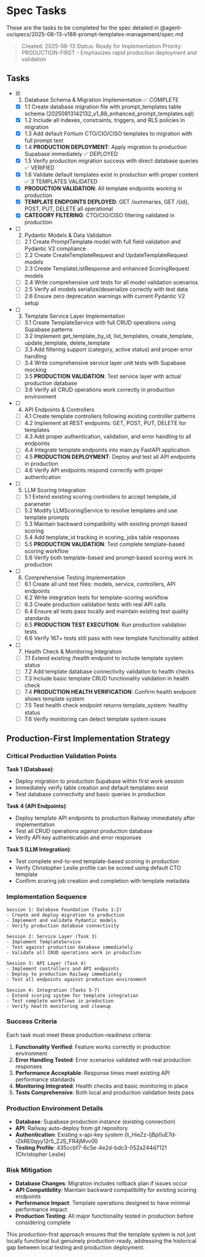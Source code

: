 # Spec Tasks

These are the tasks to be completed for the spec detailed in @agent-os/specs/2025-08-13-v188-prompt-templates-management/spec.md

> Created: 2025-08-13
> Status: Ready for Implementation
> Priority: PRODUCTION-FIRST - Emphasizes rapid production deployment and validation

## Tasks

- [x] 1. Database Schema & Migration Implementation ✅ COMPLETE
  - [x] 1.1 Create database migration file with prompt_templates table schema (20250813142132_v1_88_enhanced_prompt_templates.sql)
  - [x] 1.2 Include all indexes, constraints, triggers, and RLS policies in migration
  - [x] 1.3 Add default Fortium CTO/CIO/CISO templates to migration with full prompt text
  - [x] 1.4 **PRODUCTION DEPLOYMENT**: Apply migration to production Supabase immediately ✅ DEPLOYED
  - [x] 1.5 Verify production migration success with direct database queries ✅ VERIFIED
  - [x] 1.6 Validate default templates exist in production with proper content ✅ 3 TEMPLATES VALIDATED
  - [x] **PRODUCTION VALIDATION**: All template endpoints working in production
  - [x] **TEMPLATE ENDPOINTS DEPLOYED**: GET /summaries, GET /{id}, POST, PUT, DELETE all operational
  - [x] **CATEGORY FILTERING**: CTO/CIO/CISO filtering validated in production

- [ ] 2. Pydantic Models & Data Validation
  - [ ] 2.1 Create PromptTemplate model with full field validation and Pydantic V2 compliance
  - [ ] 2.2 Create CreateTemplateRequest and UpdateTemplateRequest models
  - [ ] 2.3 Create TemplateListResponse and enhanced ScoringRequest models
  - [ ] 2.4 Write comprehensive unit tests for all model validation scenarios
  - [ ] 2.5 Verify all models serialize/deserialize correctly with test data
  - [ ] 2.6 Ensure zero deprecation warnings with current Pydantic V2 setup

- [ ] 3. Template Service Layer Implementation  
  - [ ] 3.1 Create TemplateService with full CRUD operations using Supabase patterns
  - [ ] 3.2 Implement get_template_by_id, list_templates, create_template, update_template, delete_template
  - [ ] 3.3 Add filtering support (category, active status) and proper error handling
  - [ ] 3.4 Write comprehensive service layer unit tests with Supabase mocking
  - [ ] 3.5 **PRODUCTION VALIDATION**: Test service layer with actual production database
  - [ ] 3.6 Verify all CRUD operations work correctly in production environment

- [ ] 4. API Endpoints & Controllers
  - [ ] 4.1 Create template controllers following existing controller patterns
  - [ ] 4.2 Implement all REST endpoints: GET, POST, PUT, DELETE for templates
  - [ ] 4.3 Add proper authentication, validation, and error handling to all endpoints
  - [ ] 4.4 Integrate template endpoints into main.py FastAPI application
  - [ ] 4.5 **PRODUCTION DEPLOYMENT**: Deploy and test all API endpoints in production
  - [ ] 4.6 Verify API endpoints respond correctly with proper authentication

- [ ] 5. LLM Scoring Integration
  - [ ] 5.1 Extend existing scoring controllers to accept template_id parameter
  - [ ] 5.2 Modify LLMScoringService to resolve templates and use template prompts
  - [ ] 5.3 Maintain backward compatibility with existing prompt-based scoring
  - [ ] 5.4 Add template_id tracking in scoring_jobs table responses
  - [ ] 5.5 **PRODUCTION VALIDATION**: Test complete template-based scoring workflow
  - [ ] 5.6 Verify both template-based and prompt-based scoring work in production

- [ ] 6. Comprehensive Testing Implementation
  - [ ] 6.1 Create all unit test files: models, service, controllers, API endpoints
  - [ ] 6.2 Write integration tests for template-scoring workflow
  - [ ] 6.3 Create production validation tests with real API calls
  - [ ] 6.4 Ensure all tests pass locally and maintain existing test quality standards
  - [ ] 6.5 **PRODUCTION TEST EXECUTION**: Run production validation tests
  - [ ] 6.6 Verify 167+ tests still pass with new template functionality added

- [ ] 7. Health Check & Monitoring Integration
  - [ ] 7.1 Extend existing /health endpoint to include template system status
  - [ ] 7.2 Add template database connectivity validation to health checks
  - [ ] 7.3 Include basic template CRUD functionality validation in health check
  - [ ] 7.4 **PRODUCTION HEALTH VERIFICATION**: Confirm health endpoint shows template system
  - [ ] 7.5 Test health check endpoint returns template_system: healthy status
  - [ ] 7.6 Verify monitoring can detect template system issues

## Production-First Implementation Strategy

### Critical Production Validation Points

**Task 1 (Database)**: 
- Deploy migration to production Supabase within first work session
- Immediately verify table creation and default templates exist
- Test database connectivity and basic queries in production

**Task 4 (API Endpoints)**:
- Deploy template API endpoints to production Railway immediately after implementation  
- Test all CRUD operations against production database
- Verify API key authentication and error responses

**Task 5 (LLM Integration)**:
- Test complete end-to-end template-based scoring in production
- Verify Christopher Leslie profile can be scored using default CTO template
- Confirm scoring job creation and completion with template metadata

### Implementation Sequence

```
Session 1: Database Foundation (Tasks 1-2)
- Create and deploy migration to production
- Implement and validate Pydantic models
- Verify production database connectivity

Session 2: Service Layer (Task 3)  
- Implement TemplateService
- Test against production database immediately
- Validate all CRUD operations work in production

Session 3: API Layer (Task 4)
- Implement controllers and API endpoints
- Deploy to production Railway immediately 
- Test all endpoints against production environment

Session 4: Integration (Tasks 5-7)
- Extend scoring system for template integration
- Test complete workflows in production
- Verify health monitoring and cleanup
```

### Success Criteria

Each task must meet these production-readiness criteria:

1. **Functionality Verified**: Feature works correctly in production environment
2. **Error Handling Tested**: Error scenarios validated with real production responses  
3. **Performance Acceptable**: Response times meet existing API performance standards
4. **Monitoring Integrated**: Health checks and basic monitoring in place
5. **Tests Comprehensive**: Both local and production validation tests pass

### Production Environment Details

- **Database**: Supabase production instance (existing connection)
- **API**: Railway auto-deploy from git repository  
- **Authentication**: Existing x-api-key system (li_HieZz-IjBp0uE7d-rZkRE0qyy12r5_ZJS_FR4jMvv0I)
- **Testing Profile**: 435ccbf7-6c5e-4e2d-bdc3-052a244d7121 (Christopher Leslie)

### Risk Mitigation

- **Database Changes**: Migration includes rollback plan if issues occur
- **API Compatibility**: Maintain backward compatibility for existing scoring endpoints
- **Performance Impact**: Template operations designed to have minimal performance impact
- **Production Testing**: All major functionality tested in production before considering complete

This production-first approach ensures that the template system is not just locally functional but genuinely production-ready, addressing the historical gap between local testing and production deployment.
